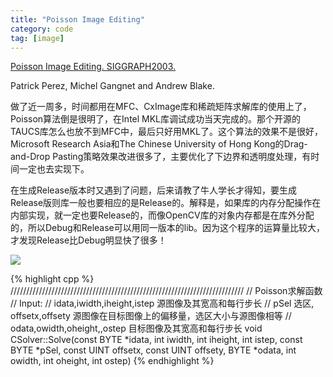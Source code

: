 ```yaml
---
title: "Poisson Image Editing"
category: code
tag: [image]
---
```


<p><a href="http://www.cs.tau.ac.il/~tommer/adv-graphics/ex1.htm">Poisson Image Editing. SIGGRAPH2003. </a></p>
<p>Patrick Perez, Michel Gangnet and Andrew Blake. </p>

<p>做了近一周多，时间都用在MFC、CxImage库和稀疏矩阵求解库的使用上了，Poisson算法倒是很明了，在Intel MKL库调试成功当天完成的。那个开源的TAUCS库怎么也放不到MFC中，最后只好用MKL了。这个算法的效果不是很好，Microsoft Research Asia和The Chinese University of Hong Kong的Drag-and-Drop Pasting策略效果改进很多了，主要优化了下边界和透明度处理，有时间一定也去实现下。</p>
<p>在生成Release版本时又遇到了问题，后来请教了牛人学长才得知，要生成Release版则库一般也要相应的是Release的。解释是，如果库的内存分配操作在内部实现，就一定也要Release的，而像OpenCV库的对象内存都是在库外分配的，所以Debug和Release可以用同一版本的lib。因为这个程序的运算量比较大，才发现Release比Debug明显快了很多！</p>

<p><img class="blogimg" border="0" small="0" src="http://hiphotos.baidu.com/maxint/pic/item/0be8eb24a355b33cd5074207.jpg"></p>

{% highlight cpp %}
//////////////////////////////////////////////////////////////////////////
// Poisson求解函数
// Input:
//   idata,iwidth,iheight,istep 源图像及其宽高和每行步长
//   pSel 选区,    offsetx,offsety 源图像在目标图像上的偏移量，选区大小与源图像相等
// odata,owidth,oheight,,ostep 目标图像及其宽高和每行步长
void CSolver::Solve(const BYTE *idata, int iwidth, int iheight, int istep,
                       const BYTE *pSel, const UINT offsetx, const UINT offsety,
                       BYTE *odata, int owidth, int oheight, int ostep)
{% endhighlight %}

